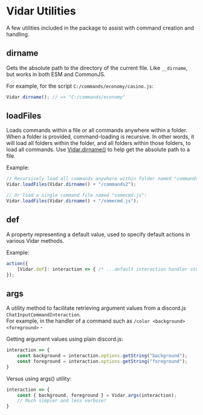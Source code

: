 # Vidar Utilities
A few utilities included in the package to assist with command creation and handling.

## dirname
Gets the absolute path to the directory of the current file. Like `__dirname`, but works in both ESM and CommonJS.

For example, for the script `C:/commands/economy/casino.js`:
```js
Vidar.dirname(); // => "C:/commands/economy"
```

## loadFiles
Loads commands within a file or all commands anywhere within a folder. When a folder is provided, command-loading is recursive. In other words, it will load all folders within the folder, and all folders within those folders, to load all commands. Use [Vidar.dirname()](https://github.com/Cannicide/vidar/tree/main/docs/utilities.md#dirname) to help get the absolute path to a file.

Example:
```js
// Recursively load all commands anywhere within folder named "commands2":
Vidar.loadFiles(Vidar.dirname() + "/commands2");

// Or load a single command file named "somecmd.js":
Vidar.loadFiles(Vidar.dirname() + "/somecmd.js");
```

## def
A property representing a default value, used to specify default actions in various Vidar methods.

Example:
```js
action({
    [Vidar.def]: interaction => { /* ...default interaction handler stuff */ }
});
```

## args
A utility method to facilitate retrieving argument values from a discord.js `ChatInputCommandInteraction`.\
For example, in the handler of a command such as `/color <background> <foreground>` -

Getting argument values using plain discord.js:
```js
interaction => {
    const background = interaction.options.getString("background");
    const foreground = interaction.options.getString("foreground");
}
```

Versus using args() utility:
```js
interaction => {
    const { background, foreground } = Vidar.args(interaction);
    // Much simpler and less verbose!
}
```